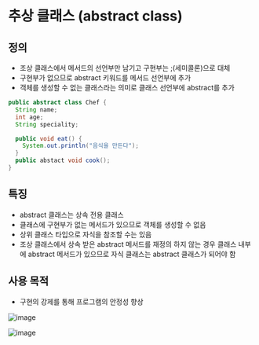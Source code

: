 # 추상 클래스 (abstract class)

## 정의
- 조상 클래스에서 메서드의 선언부만 남기고 구현부는 ;(세미콜론)으로 대체
- 구현부가 없으므로 abstract 키워드를 메서드 선언부에 추가
- 객체를 생성할 수 없는 클래스라는 의미로 클래스 선언부에 abstract를 추가
```java
public abstract class Chef {
  String name;
  int age;
  String speciality;

  public void eat() {
    System.out.println("음식을 만든다");
  }
  public abstact void cook();
}
```
## 특징
- abstract 클래스는 상속 전용 클래스
- 클래스에 구현부가 없는 메서드가 있으므로 객체를 생성할 수 없음
- 상위 클래스 타입으로 자식을 참조할 수는 있음
- 조상 클래스에서 상속 받은 abstract 메서드를 재정의 하지 않는 경우 클래스 내부에 abstract 메서드가 있으므로 자식 클래스는 abstract 클래스가 되어야 함

## 사용 목적
- 구현의 강제를 통해 프로그램의 안정성 향상

![image](https://user-images.githubusercontent.com/122726684/232313452-d0a4de5a-d6ad-4cc0-9c28-479bed1cc2cb.png)

![image](https://user-images.githubusercontent.com/122726684/232313461-8adf04e6-9231-477c-a663-9e691e9192dc.png)